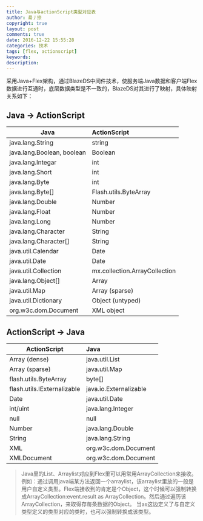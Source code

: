```yaml
---
title: Java与actionScript类型对应表
author: 昜丿捺
copyright: true
layout: post
comments: true
date: 2016-12-22 15:55:28
categories: 技术
tags: [flex, actionscript]
keywords: 
description:
---
```

采用Java+Flex架构，通过BlazeDS中间件技术，使服务端Java数据和客户端Flex数据进行互通时，底层数据类型是不一致的，BlazeDS对其进行了映射，具体映射关系如下：
<!-- more -->
## Java -> ActionScript
| Java                       | ActionScript                  |
| -------------------        | :----------------------       |
| java.lang.String           | string
| java.lang.Boolean, boolean | Boolean
| java.lang.Integar          | int
| java.lang.Short            | int
| java.lang.Byte             | int
| java.lang.Byte[]           | Flash.utils.ByteArray
| java.lang.Double           | Number
| java.lang.Float            | Number
| java.lang.Long             | Number
| java.lang.Character        | String
| java.lang.Character[]      | String
| java.util.Calendar         | Date
| java.util.Date             | Date
| java.util.Collection       | mx.collection.ArrayCollection
| java.lang.Object[]         | Array
| java.util.Map              | Array (sparse)
| java.util.Dictionary       | Object (untyped)
| org.w3c.dom.Document       | XML object

## ActionScript -> Java
| ActionScript                | Java                    |
| -------------------         | :---------------------- |
| Array (dense)               | java.util.List
| Array (sparse)              | java.util.Map
| flash.utils.ByteArray       | byte[]
| flash.utils.IExternalizable | java.io.Externalizable
| Date                        | java.util.Date
| int/uint                    | java.lang.Integer
| null                        | null
| Number                      | java.lang.Double
| String                      | java.lang.String
| XML                         | org.w3c.dom.Document
| XMLDocument                 | org.w3c.dom.Document
>Java里的List、Arraylist对应到Flex里可以用常用ArrayCollection来接收。
例如：通过调用java端某方法返回一个arraylist，该arraylist里放的一般是用户自定义类型。Flex端接收到的肯定是个Object，这个时候可以强制转换成ArrayCollection:event.result as ArrayCollection。然后通过遍历该ArrayCollection，来取得存每条数据的Object。 当as这边定义了与自定义类型定义的类型对应的类时，也可以强制转换成该类型。